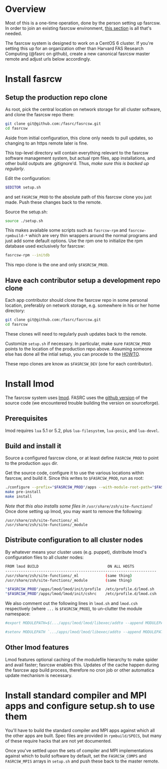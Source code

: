 # Overview

Most of this is a one-time operation, done by the person setting up fasrcsw.
In order to join an existing fasrcsw environment, [this section](#have-each-contributor-setup-a-development-repo-clone) is all that's needed.

The fasrcsw system is designed to work on a CentOS 6 cluster.
If you're setting this up for an organization other than Harvard FAS Research Computing (@fasrc on github), create a new canonical fasrcsw master remote and adjust urls below accordingly.



# Install fasrcw

## Setup the production repo clone

As root, pick the central location on network storage for all cluster software, and clone the fasrcsw repo there:

``` bash
git clone git@github.com:/fasrc/fasrcsw.git
cd fasrcsw
```

Aside from initial configuration, this clone only needs to pull updates, so changing to an https remote later is fine.

This top-level directory will contain everything relevant to the fasrcsw software management system, but actual rpm files, app installations, and other build outputs are .gitignore'd.
Thus, *make sure this is backed up regularly*.

Edit the configuration:

``` bash
$EDITOR setup.sh
```

and set `FASRCSW_PROD` to the absolute path of this fasrcsw clone you just made.
Push these changes back to the remote.

Source the setup.sh:

``` bash
source ./setup.sh
```

This makes available some scripts such as `fasrcsw-rpm` and `fasrcsw-rpmbuild-*` which are very thin wrappers around the normal programs and just add some default options.
Use the rpm one to initialize the rpm database used exclusively for fasrcsw:

``` bash
fasrcsw-rpm --initdb
```

This repo clone is the one and only `$FASRCSW_PROD`.


## Have each contributor setup a development repo clone

Each app contributor should clone the fasrcsw repo in some personal location, preferably on network storage, e.g. somewhere in his or her home directory:

``` bash
git clone git@github.com:/fasrc/fasrcsw.git
cd fasrcsw
```

These clones will need to regularly push updates back to the remote.

Customize `setup.sh` if necessary.
In particular, make sure `FASRCSW_PROD` points to the location of the production repo above.
Assuming someone else has done all the intial setup, you can procede to the [HOWTO](HOWTO.md).

These repo clones are know as `$FASRCSW_DEV` (one for each contributor).



# Install lmod

The fasrcsw system uses [lmod](http://www.tacc.utexas.edu/tacc-projects/lmod).
FASRC uses the [github version](https://github.com/TACC/Lmod) of the source code (we encountered trouble building the version on sourceforge).


## Prerequisites

lmod requires `lua` 5.1 or 5.2, plus `lua-filesystem`, `lua-posix`, and `lua-devel`.


<!--
## Hack around lmod's ignoring of prefix for some files

During the installation, lmod will try to write files to the main filesystem.
Allow this temporarily:

``` bash
sudo chgrp $(id -gn) /usr/share/zsh/site-functions
sudo chmod g+w /usr/share/zsh/site-functions
```
-->


## Build and install it

Source a configured fasrcsw clone, or at least define `FASRCSW_PROD` to point to the production `apps` dir.


Get the source code, configure it to use the various locations within fasrcsw, and build it.
Since this writes to `$FASRCSW_PROD`, run as root:

``` bash
./configure --prefix="$FASRCSW_PROD"/apps --with-module-root-path="$FASRCSW_PROD"/modulefiles --with-spiderCacheDir="$FASRCSW_PROD"/moduledata/cacheDir --with-updateSystemFn="$FASRCSW_PROD"/moduledata/system.txt
make pre-install
make install
```

*Note that this also installs some files in `/usr/share/zsh/site-functions`!*
Once done setting up lmod, you may want to remove the following:

```
/usr/share/zsh/site-functions/_ml
/usr/share/zsh/site-functions/_module
```


<!--
## Undo the hack above

Set that directory back to the way it was:

``` bash
sudo chgrp root /usr/share/zsh/site-functions
sudo chmod g-w /usr/share/zsh/site-functions
```
-->


## Distribute configuration to all cluster nodes

By whatever means your cluster uses (e.g. puppet), distribute lmod's configuration files to all cluster nodes:

``` bash
FROM lmod BUILD                               ON ALL HOSTS
--------------------------------------------------------------------
/usr/share/zsh/site-functions/_ml            (same thing)
/usr/share/zsh/site-functions/_module        (same thing)

"$FASRCSW_PROD"/apps/lmod/lmod/init/profile  /etc/profile.d/lmod.sh
"$FASRCSW_PROD"/apps/lmod/lmod/init/cshrc    /etc/profile.d/lmod.csh
```

We also comment out the following lines in `lmod.sh` and `lmod.csh` respectively (where `...` is `$FASRCSW_PROD`), to un-clutter the module namespace:

``` bash
#export MODULEPATH=$(.../apps/lmod/lmod/libexec/addto --append MODULEPATH .../apps/lmod/lmod/modulefiles/Core)
```

``` bash
#setenv MODULEPATH `.../apps/lmod/lmod/libexec/addto --append MODULEPATH .../apps/lmod/lmod/modulefiles/Core`
```


## Other lmod features 

Lmod features optional caching of the modulefile hierarchy to make spider and avail faster; fasrcsw enables this.
Updates of the cache happen during the fasrcsw app build process, therefore no cron job or other automatica update mechanism is necessary.



# Install standard compiler and MPI apps and configure setup.sh to use them

You'll have to build the standard compiler and MPI apps against which all the other apps are built.
Spec files are provided in `rpmbuild/SPECS`, but many of these require hacks that are not yet documented.

Once you've settled upon the sets of compiler and MPI implementations against which to build software by default, set the `FASRCSW_COMPS` and `FASRCSW_MPIS` arrays in `setup.sh` and push these back to the master remote.
